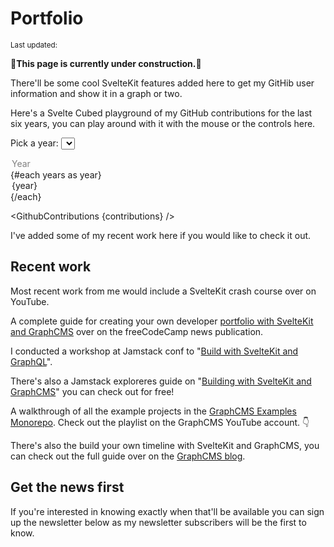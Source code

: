 <script>
  import DateUpdated from '$lib/components/date-updated.svelte'
  import Small from '$lib/components/small.svelte'
  import YouTube from '$lib/components/youtube.svelte'
  import NewsletterSignup from '$lib/components/newsletter-signup.svelte'
  import GithubContributions from '@lib/components/github-contributions.svelte'

  export let contributions
  let years = [2017, 2018, 2019, 2020, 2021, 2022]
  let year = 2020

  const getContributions = async year => {
    const res = await fetch(`/github-contributions.json?year=${year}`)
    if (res.ok) {
      contributions = await res.json()
    }
    return await contributions
  }
  $: getContributions(year)
</script>

# Portfolio

<Small>
  Last updated: <DateUpdated date="2022-03-05" small="true" />
</Small>

🚧**This page is currently under construction.**🚧

There'll be some cool SvelteKit features added here to get my GitHib
user information and show it in a graph or two.

Here's a Svelte Cubed playground of my GitHub contributions for the
last six years, you can play around with it with the mouse or the
controls here.

<span>Pick a year:
<select class='select select-bordered select-primary select-sm' bind:value={year}>

  <option class='px-2' disabled selected>Year</option>
  {#each years as year}
    <option value={year}>{year}</option>
  {/each}
</select>
</span>

<GithubContributions {contributions} />

I've added some of my recent work here if you would like to check it
out.

## Recent work

Most recent work from me would include a SvelteKit crash course over
on YouTube.

<YouTube youTubeId='zH2qG9YwN3s'/>

A complete guide for creating your own developer [portfolio with
SvelteKit and GraphCMS] over on the freeCodeCamp news publication.

I conducted a workshop at Jamstack conf to "[Build with SvelteKit and
GraphQL]".

There's also a Jamstack exploreres guide on "[Building with SvelteKit
and GraphCMS]" you can check out for free!

A walkthrough of all the example projects in the [GraphCMS Examples
Monorepo]. Check out the playlist on the GraphCMS YouTube account. 👇

<YouTube listId='PL5SvzogSTpeH1Szqw4tPi9ZfgXDbY8GU-'/>

There's also the build your own timeline with SvelteKit and GraphCMS,
you can check out the full guide over on the [GraphCMS blog].

## Get the news first

If you're interested in knowing exactly when that'll be available you
can sign up the newsletter below as my newsletter subscribers will be
the first to know.

<NewsletterSignup />

<!-- Links -->

[graphcms examples monorepo]:
  https://github.com/GraphCMS/graphcms-examples
[graphcms blog]:
  https://graphcms.com/blog/build-a-personal-timeline-with-graphcms-and-sveltekit
[portfolio with sveltekit and graphcms]:
  https://www.freecodecamp.org/news/build-your-developer-portfolio-from-scratch-with-sveltekit-and-graphcms/
[build with sveltekit and graphql]:
  https://scottspence.com/speaking#jamstack-conf-workshop---2021-october
[building with sveltekit and graphcms]:
  https://scottspence.com/speaking#jamstack-explorers---2021-october
